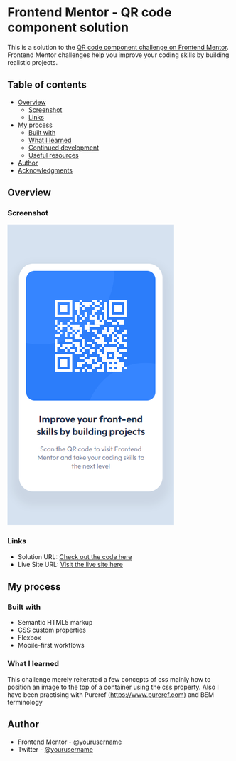 # Frontend Mentor - QR code component solution

This is a solution to the [QR code component challenge on Frontend Mentor](https://www.frontendmentor.io/challenges/qr-code-component-iux_sIO_H). Frontend Mentor challenges help you improve your coding skills by building realistic projects. 

## Table of contents

- [Overview](#overview)
  - [Screenshot](#screenshot)
  - [Links](#links)
- [My process](#my-process)
  - [Built with](#built-with)
  - [What I learned](#what-i-learned)
  - [Continued development](#continued-development)
  - [Useful resources](#useful-resources)
- [Author](#author)
- [Acknowledgments](#acknowledgments)

## Overview

### Screenshot

![](./images/Frontend-Mentor-QR-code-component.png)


### Links

- Solution URL: [Check out the code here](https://www.frontendmentor.io/solutions/qr-code-component-h_bYinHIuI)
- Live Site URL: [Visit the live site here](https://carmenyo.github.io/FrontendMentor-QR-Code-Component/)

## My process

### Built with

- Semantic HTML5 markup
- CSS custom properties
- Flexbox
- Mobile-first workflows


### What I learned

This challenge merely reiterated a few concepts of css mainly how to position an image to the top of a container using the css property.
Also I have been practising with Pureref (https://www.pureref.com) and BEM terminology

<!-- ### Useful resources

- [Example resource 1](https://www.example.com) - This helped me for XYZ reason. I really liked this pattern and will use it going forward.
- [Example resource 2](https://www.example.com) - This is an amazing article which helped me finally understand XYZ. I'd recommend it to anyone still learning this concept.

**Note: Delete this note and replace the list above with resources that helped you during the challenge. These could come in handy for anyone viewing your solution or for yourself when you look back on this project in the future.** -->

## Author

<!-- - Website - [Add your name here](https://www.your-site.com) -->
- Frontend Mentor - [@yourusername](https://www.frontendmentor.io/profile/Carmenyo)
- Twitter - [@yourusername](https://www.twitter.com/carmencitter)

<!-- ## Acknowledgments

This is where you can give a hat tip to anyone who helped you out on this project. Perhaps you worked in a team or got some inspiration from someone else's solution. This is the perfect place to give them some credit.

**Note: Delete this note and edit this section's content as necessary. If you completed this challenge by yourself, feel free to delete this section entirely.** -->

